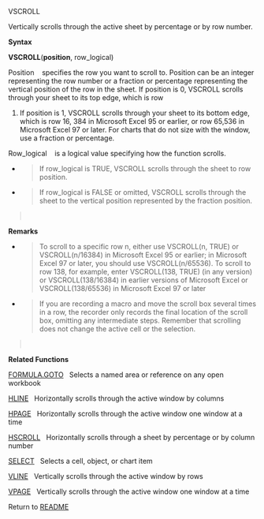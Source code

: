 VSCROLL

Vertically scrolls through the active sheet by percentage or by row
number.

**Syntax**

**VSCROLL**(**position**, row\_logical)

Position    specifies the row you want to scroll to. Position can be an
integer representing the row number or a fraction or percentage
representing the vertical position of the row in the sheet. If position
is 0, VSCROLL scrolls through your sheet to its top edge, which is row
1. If position is 1, VSCROLL scrolls through your sheet to its bottom
edge, which is row 16, 384 in Microsoft Excel 95 or earlier, or row
65,536 in Microsoft Excel 97 or later. For charts that do not size with
the window, use a fraction or percentage.

Row\_logical    is a logical value specifying how the function scrolls.

  - > If row\_logical is TRUE, VSCROLL scrolls through the sheet to row
    > position.

  - > If row\_logical is FALSE or omitted, VSCROLL scrolls through the
    > sheet to the vertical position represented by the fraction
    > position.

>  

**Remarks**

  - > To scroll to a specific row n, either use VSCROLL(n, TRUE) or
    > VSCROLL(n/16384) in Microsoft Excel 95 or earlier; in Microsoft
    > Excel 97 or later, you should use VSCROLL(n/65536). To scroll to
    > row 138, for example, enter VSCROLL(138, TRUE) (in any version) or
    > VSCROLL(138/16384) in earlier versions of Microsoft Excel or
    > VSCROLL(138/65536) in Microsoft Excel 97 or later

  - > If you are recording a macro and move the scroll box several times
    > in a row, the recorder only records the final location of the
    > scroll box, omitting any intermediate steps. Remember that
    > scrolling does not change the active cell or the selection.

>  

**Related Functions**

[FORMULA.GOTO](FORMULA.GOTO.md)   Selects a named area or reference on any open workbook

[HLINE](HLINE.md)   Horizontally scrolls through the active window by columns

[HPAGE](HPAGE.md)   Horizontally scrolls through the active window one window at a
time

[HSCROLL](HSCROLL.md)   Horizontally scrolls through a sheet by percentage or by
column number

[SELECT](SELECT.md)   Selects a cell, object, or chart item

[VLINE](VLINE.md)   Vertically scrolls through the active window by rows

[VPAGE](VPAGE.md)   Vertically scrolls through the active window one window at a
time



Return to [README](README.md)

